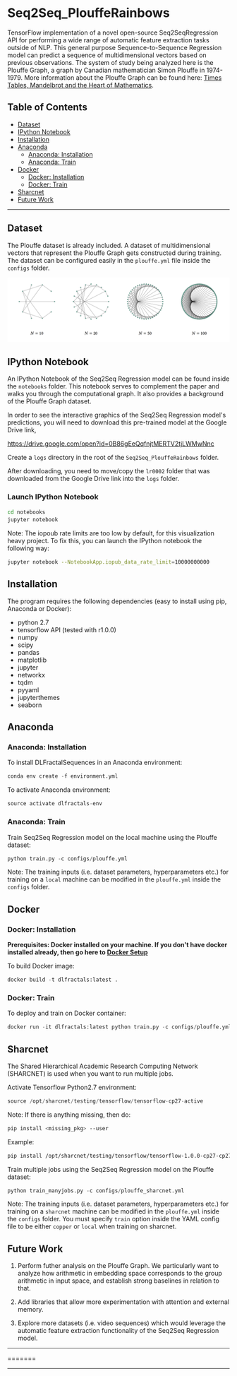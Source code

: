 # Seq2Seq_PlouffeRainbows

TensorFlow implementation of a novel open-source Seq2SeqRegression API for performing a wide range of automatic feature extraction tasks outside of NLP. This general purpose Sequence-to-Sequence Regression model can predict a sequence of multidimensional vectors based on previous observations. The system of study being analyzed here is the Plouffe Graph, a graph by Canadian mathematician Simon Plouffe in 1974-1979. More information about the Plouffe Graph can be found here: [Times Tables, Mandelbrot and the Heart of Mathematics](https://www.youtube.com/watch?v=qhbuKbxJsk8).

## Table of Contents

* [Dataset](#dataset)
* [IPython Notebook](#ipython-notebook)
* [Installation](#installation)
* [Anaconda](#anaconda)
	* [Anaconda: Installation](#anaconda-installation)
	* [Anaconda: Train](#anaconda-train)
* [Docker](#docker)
	* [Docker: Installation](#docker-installation)
	* [Docker: Train](#docker-train)
* [Sharcnet](#sharcnet)
* [Future Work](#future-work)

* * *

## Dataset

The Plouffe dataset is already included. A dataset of multidimensional vectors that represent the Plouffe Graph gets constructed during training. The dataset can be configured easily in the `plouffe.yml` file inside the `configs` folder.

![Plouffe Graph](/plouffe/plouffe_graph.png)

## IPython Notebook

An IPython Notebook of the Seq2Seq Regression model can be found inside the `notebooks` folder. This notebook serves to complement the paper and walks you through the computational graph. It also provides a background of the Plouffe Graph dataset.

In order to see the interactive graphics of the Seq2Seq Regression model's predictions, you will need to download this pre-trained model at the Google Drive link,

https://drive.google.com/open?id=0B86gEeQqfnjtMERTV2tjLWMwNnc

Create a `logs` directory in the root of the `Seq2Seq_PlouffeRainbows` folder. 

After downloading, you need to move/copy the `lr0002` folder that was downloaded from the Google Drive link into the `logs` folder.

### Launch IPython Notebook

```sh
cd notebooks
jupyter notebook
```

Note: The iopoub rate limits are too low by default, for this visualization heavy project. To fix this, you can launch the IPython notebook the following way:

```sh
jupyter notebook --NotebookApp.iopub_data_rate_limit=10000000000
```

## Installation

The program requires the following dependencies (easy to install using pip, Anaconda or Docker):

* python 2.7
* tensorflow API (tested with r1.0.0)
* numpy
* scipy
* pandas
* matplotlib
* jupyter
* networkx
* tqdm
* pyyaml
* jupyterthemes
* seaborn

## Anaconda

### Anaconda: Installation

To install DLFractalSequences in an Anaconda environment:

```python
conda env create -f environment.yml
```

To activate Anaconda environment:

```python
source activate dlfractals-env
```

### Anaconda: Train

Train Seq2Seq Regression model on the local machine using the Plouffe dataset:

```python
python train.py -c configs/plouffe.yml
```

Note: The training inputs (i.e. dataset parameters, hyperparameters etc.) for training on a `local` machine can be modified in the `plouffe.yml` inside the `configs` folder.

## Docker

### Docker: Installation

**Prerequisites: Docker installed on your machine. If you don't have docker installed already, then go here to [Docker Setup](https://docs.docker.com/engine/getstarted/step_one/)**

To build Docker image:

```python
docker build -t dlfractals:latest .
```

### Docker: Train

To deploy and train on Docker container:
```python
docker run -it dlfractals:latest python train.py -c configs/plouffe.yml
```

## Sharcnet

The Shared Hierarchical Academic Research Computing Network (SHARCNET) is used when you want to run multiple jobs.

Activate Tensorflow Python2.7 environment:

```python
source /opt/sharcnet/testing/tensorflow/tensorflow-cp27-active
```

Note: If there is anything missing, then do:

```sh
pip install <missing_pkg> --user
```

Example: 

```sh
pip install /opt/sharcnet/testing/tensorflow/tensorflow-1.0.0-cp27-cp27m-linux_x86_64.whl --user
```

Train multiple jobs using the Seq2Seq Regression model on the Plouffe dataset:

```python
python train_manyjobs.py -c configs/plouffe_sharcnet.yml
```

Note: The training inputs (i.e. dataset parameters, hyperparameters etc.) for training on a `sharcnet` machine can be modified in the `plouffe.yml` inside the `configs` folder. You must specify `train` option inside the YAML config file to be either `copper` or `local` when training on sharcnet.

## Future Work

1. Perform futher analysis on the Plouffe Graph. We particularly want to analyze how arithmetic in embedding space corresponds to the group arithmetic in input space, and establish strong baselines in relation to that.

2. Add libraries that allow more experimentation with attention and external memory.

3. Explore more datasets (i.e. video sequences) which would leverage the automatic feature extraction functionality of the Seq2Seq Regression model. 

* * * 
=======
* * * 
